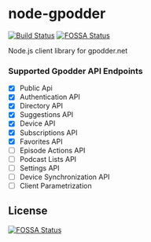 # node-gpodder

[![Build Status](https://travis-ci.org/Shriram-Balaji/node-gpodder.svg?branch=master)](https://travis-ci.org/Shriram-Balaji/node-gpodder)
[![FOSSA Status](https://app.fossa.io/api/projects/git%2Bgithub.com%2FShriram-Balaji%2Fnode-gpodder.svg?type=shield)](https://app.fossa.io/projects/git%2Bgithub.com%2FShriram-Balaji%2Fnode-gpodder?ref=badge_shield)

Node.js client library for gpodder.net

### Supported Gpodder API Endpoints

* [x] Public Api
* [x] Authentication API
* [x] Directory API
* [x] Suggestions API
* [x] Device API
* [x] Subscriptions API
* [x] Favorites API
* [ ] Episode Actions API
* [ ] Podcast Lists API
* [ ] Settings API
* [ ] Device Synchronization API
* [ ] Client Parametrization

## License

[![FOSSA Status](https://app.fossa.io/api/projects/git%2Bgithub.com%2FShriram-Balaji%2Fnode-gpodder.svg?type=large)](https://app.fossa.io/projects/git%2Bgithub.com%2FShriram-Balaji%2Fnode-gpodder?ref=badge_large)
